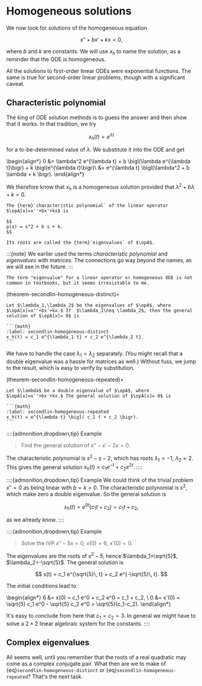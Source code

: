 # Homogeneous solutions

We now look for solutions of the homogeneous equation

$$
x'' + b x' +  k x = 0,
$$

where $b$ and $k$ are constants. We will use $x_h$ to name the solution, as a reminder that the ODE is homogeneous.

All the solutions to first-order linear ODEs were exponential functions. The same is true for second-order linear problems, though with a significant caveat.

## Characteristic polynomial

The king of ODE solution methods is to guess the answer and then show that it works. In that tradition, we try

$$
x_h(t) = e^{\lambda t}
$$

for a to-be-determined value of $\lambda$. We substitute it into the ODE and get

\begin{align*}
0 &= \lambda^2 e^{\lambda t} + b \bigl(\lambda e^{\lambda t}\bigr) + k \bigl(e^{\lambda t}\bigr)\\ 
&= e^{\lambda t} \bigl(\lambda^2 + b \lambda + k \bigr).
\end{align*}

We therefore know that $x_h$ is a homogeneous solution provided that $\lambda^2 + b \lambda + k =0$.

````{proof:definition} Characteristic polynomial of a linear ODE
The {term}`characteristic polynomial` of the linear operator $\opA[x]=x''+bx'+kx$ is

$$
p(s) = s^2 + b s + k.
$$

Its roots are called the {term}`eigenvalues` of $\opA$.
````

:::{note}
We earlier used the terms *characteristic polynomial* and *eigenvalues* with matrices. The connections go way beyond the names, as we will see in the future.
:::

```{warning}
The term "eigenvalue" for a linear operator or homogeneous ODE is not common in textbooks, but it seems irresistable to me.
```

(theorem-secondlin-homogeneous-distinct)=

````{proof:theorem} Homogeneous solution, distinct eigenvalues
Let $\lambda_1,\lambda_2$ be the eigenvalues of $\opA$, where $\opA[x]=x''+bx'+kx.$ If  $\lambda_1\neq \lambda_2$, then the general solution of $\opA[x]= 0$ is

```{math}
:label: secondlin-homogeneous-distinct
x_h(t) = c_1 e^{\lambda_1 t} + c_2 e^{\lambda_2 t}.
```
````

We have to handle the case $\lambda_1=\lambda_2$ separately. (You might recall that a double eigenvalue was a hassle for matrices as well.) Without fuss, we jump to the result, which is easy to verify by substitution.

(theorem-secondlin-homogeneous-repeated)=

````{proof:theorem} Homogeneous solution, repeated eigenvalue
Let $\lambda$ be a double eigenvalue of $\opA$, where $\opA[x]=x''+bx'+kx.$ The general solution of $\opA[x]= 0$ is

```{math}
:label: secondlin-homogeneous-repeated
x_h(t) = e^{\lambda t} \bigl( c_1 t + c_2 \bigr).
```
````

::::{admonition,dropdown,tip} Example
> Find the general solution of $x''-x'-2x=0$.

The characteristic polynomial is $s^2-s-2$, which has roots $\lambda_1=-1$, $\lambda_2=2$. This gives the general solution $x_h(t)=c_1 e^{-t} + c_2 e^{2t}$.
::::

::::{admonition,dropdown,tip} Example
We could think of the trivial problem $x''=0$ as being linear with $b=k=0$. The characteristic polynomial is $s^2$, which make zero a double eigenvalue. So the general solution is

$$
x_h(t) = e^{0t} (c_1 t + c_2) = c_1 t + c_2,
$$

as we already know.
::::

::::{admonition,dropdown,tip} Example
> Solve the IVP $x'' - 5 x = 0$, $x(0)=6$, $x'(0)=0$.

The eigenvalues are the roots of $s^2-5$, hence $\lambda_1=\sqrt{5}$, $\lambda_2=-\sqrt{5}$. The general solution is

$$
x(t) = c_1 e^{\sqrt{5}\, t} + c_2 e^{-\sqrt{5}\, t}.
$$

The initial conditions lead to

\begin{align*}
6 &= x(0) = c_1 e^0 + c_2 e^0 = c_1 + c_2, \\ 
0 &= x'(0) = \sqrt{5} c_1 e^0 - \sqrt{5} c_2 e^0 = \sqrt{5}(c_1-c_2).
\end{align*}

It's easy to conclude from here that $c_1=c_2=3$. In general we might have to solve a $2\times 2$ linear algebraic system for the constants.
::::

## Complex eigenvalues

All seems well, until you remember that the roots of a real quadratic may come as a complex conjugate pair. What then are we to make of {eq}`secondlin-homogeneous-distinct` or {eq}`secondlin-homogeneous-repeated`? That's the next task.
